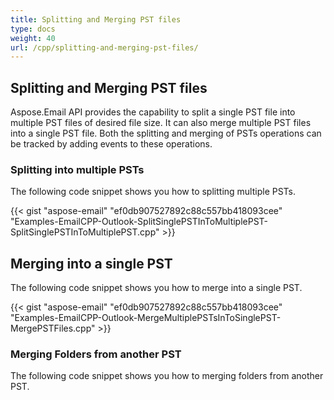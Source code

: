 ```yaml
---
title: Splitting and Merging PST files
type: docs
weight: 40
url: /cpp/splitting-and-merging-pst-files/
---
```


## **Splitting and Merging PST files**
Aspose.Email API provides the capability to split a single PST file into multiple PST files of desired file size. It can also merge multiple PST files into a single PST file. Both the splitting and merging of PSTs operations can be tracked by adding events to these operations.
### **Splitting into multiple PSTs**
The following code snippet shows you how to splitting multiple PSTs.



{{< gist "aspose-email" "ef0db907527892c88c557bb418093cee" "Examples-EmailCPP-Outlook-SplitSinglePSTInToMultiplePST-SplitSinglePSTInToMultiplePST.cpp" >}}
## **Merging into a single PST**
The following code snippet shows you how to merge into a single PST.

{{< gist "aspose-email" "ef0db907527892c88c557bb418093cee" "Examples-EmailCPP-Outlook-MergeMultiplePSTsInToSinglePST-MergePSTFiles.cpp" >}}
### **Merging Folders from another PST**
The following code snippet shows you how to merging folders from another PST.
